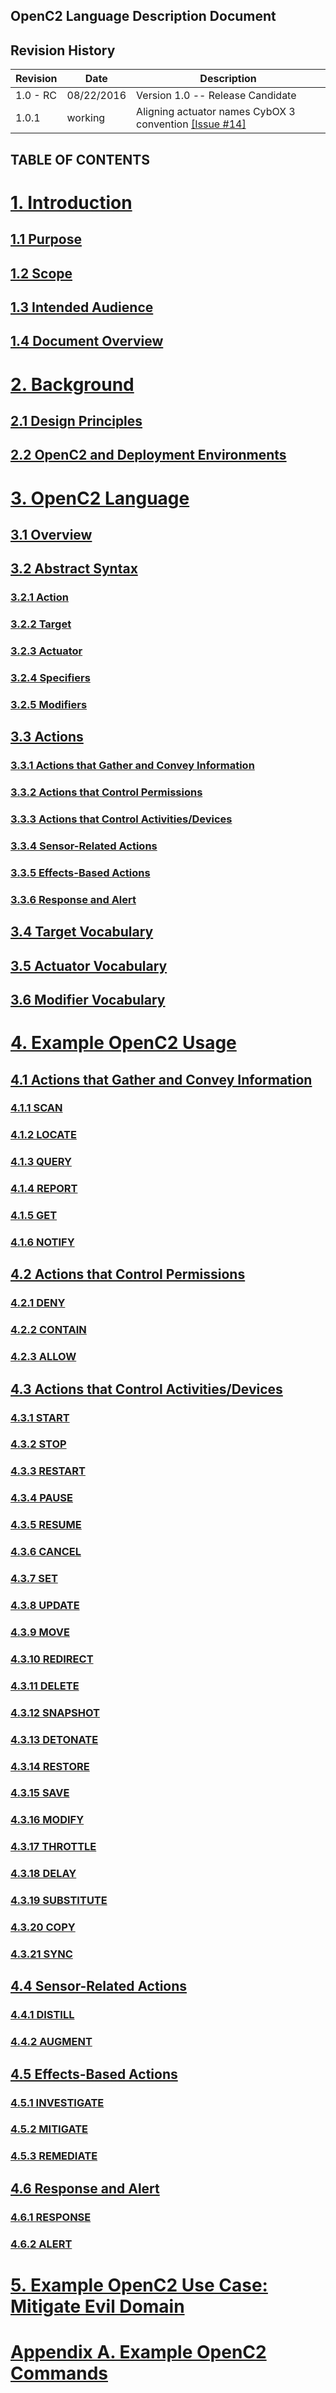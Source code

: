## OpenC2 Language Description Document

## Revision History

Revision | Date | Description
---------|------|------------
1.0 - RC | 08/22/2016 | Version 1.0 -- Release Candidate
1.0.1    | working    | Aligning actuator names CybOX 3 convention  [\[Issue #14\]](https://github.com/OpenC2-org/openc2-working-group/issues/14)

## TABLE OF CONTENTS

# [1. Introduction](1_introduction.md#1-introduction)

## [1.1 Purpose](1_introduction.md#11-purpose)

## [1.2 Scope](1_introduction.md#12-scope)

## [1.3 Intended Audience](1_introduction.md#13-intended-audience)

## [1.4 Document Overview](1_introduction.md#14-document-overview)

# [2. Background](2_background.md#2-background)

## [2.1 Design Principles](2_background.md#21-design-principles)

## [2.2 OpenC2 and Deployment Environments](2_background.md#22-openc2-and-deployment-environments)

# [3. OpenC2 Language](3.0_openc2-language.md#3-openc2-language)

## [3.1 Overview](3.0_openc2-language.md#31-overview)

## [3.2 Abstract Syntax](3.0_openc2-language.md#32-abstract-syntax)

### [3.2.1 Action](3.0_openc2-language.md#321-action)

### [3.2.2 Target](3.0_openc2-language.md#322-target)

### [3.2.3 Actuator](3.0_openc2-language.md#323-actuator)

### [3.2.4 Specifiers](3.0_openc2-language.md#324-specifiers)

### [3.2.5 Modifiers](3.0_openc2-language.md#325-modifiers)

## [3.3 Actions](3.3_actions.md#33-actions)

### [3.3.1 Actions that Gather and Convey Information](3.3_actions.md#331-actions-that-gather-and-convey-information)

### [3.3.2 Actions that Control Permissions](3.3_actions.md#332-actions-that-control-permissions)

### [3.3.3 Actions that Control Activities/Devices](3.3_actions.md#333-actions-that-control-activitiesdevices)

### [3.3.4 Sensor-Related Actions](3.3_actions.md#334-sensor-related-actions)

### [3.3.5 Effects-Based Actions](3.3_actions.md#335-effects-based-actions)

### [3.3.6 Response and Alert](3.3_actions.md#336-response-and-alert)

## [3.4 Target Vocabulary](3.4_target-vocabulary.md#34-target-vocabulary)

## [3.5 Actuator Vocabulary](3.5_actuator-vocabulary.md#35-actuator-vocabulary)

## [3.6 Modifier Vocabulary](3.6_modifier-vocabulary.md#36-modifier-vocabulary)

# [4. Example OpenC2 Usage](4_example-openc2-usage.md#4-example-openc2-usage)

## [4.1 Actions that Gather and Convey Information](4_example-openc2-usage.md#41-actions-that-gather-and-convey-information)

### [4.1.1 SCAN](actions/scan.md#scan)
### [4.1.2 LOCATE](actions/locate.md#locate)
### [4.1.3 QUERY](actions/query.md#query)
### [4.1.4 REPORT](actions/report.md#report)
### [4.1.5 GET](actions/get.md#get)
### [4.1.6 NOTIFY](actions/notify.md#notify)

## [4.2 Actions that Control Permissions](4_example-openc2-usage.md#42-actions-that-control-permissions)

### [4.2.1 DENY](actions/deny.md#deny)
### [4.2.2 CONTAIN](actions/contain.md#contain)
### [4.2.3 ALLOW](actions/allow.md#allow)

## [4.3 Actions that Control Activities/Devices](4_example-openc2-usage.md#43-actions-that-control-activitiesdevices)

### [4.3.1 START](actions/start.md#start)
### [4.3.2 STOP](actions/stop.md#stop)
### [4.3.3 RESTART](actions/restart.md#restart)
### [4.3.4 PAUSE](actions/pause.md#pause)
### [4.3.5 RESUME](actions/resume.md#resume)
### [4.3.6 CANCEL](actions/cancel.md#cancel)
### [4.3.7 SET](actions/set.md#set)
### [4.3.8 UPDATE](actions/update.md#update)
### [4.3.9 MOVE](actions/move.md#move)
### [4.3.10 REDIRECT](actions/redirect.md#redirect)
### [4.3.11 DELETE](actions/delete.md#delete)
### [4.3.12 SNAPSHOT](actions/snapshot.md#snapshot)
### [4.3.13 DETONATE](actions/detonate.md#detonate)
### [4.3.14 RESTORE](actions/restore.md#restore)
### [4.3.15 SAVE](actions/save.md#save)
### [4.3.16 MODIFY](actions/modify.md#modify)
### [4.3.17 THROTTLE](actions/throttle.md#throttle)
### [4.3.18 DELAY](actions/delay.md#delay)
### [4.3.19 SUBSTITUTE](actions/substitute.md#substitute)
### [4.3.20 COPY](actions/copy.md#copy)
### [4.3.21 SYNC](actions/sync.md#sync)

## [4.4 Sensor-Related Actions](4_example-openc2-usage.md#44-sensor-related-actions)

### [4.4.1 DISTILL](actions/distill.md#distill)
### [4.4.2 AUGMENT](actions/autment.md#augment)

## [4.5 Effects-Based Actions](4_example-openc2-usage.md#45-effects-based-actions)

### [4.5.1 INVESTIGATE](actions/investigate.md#investigate)
### [4.5.2 MITIGATE](actions/mitigate.md#mitigate)
### [4.5.3 REMEDIATE](actions/remediate.md#remediate)

## [4.6 Response and Alert](4_example-openc2-usage.md#46-response-and-alert)

### [4.6.1 RESPONSE](actions/response.md#response)
### [4.6.2 ALERT](actions/alert.md#alert)

# [5. Example OpenC2 Use Case: Mitigate Evil Domain](use-cases/mitigate-evil-domain.md)

# [Appendix A. Example OpenC2 Commands](A_example-openc2-commands.md#appendix-a-example-openc2-commands)
